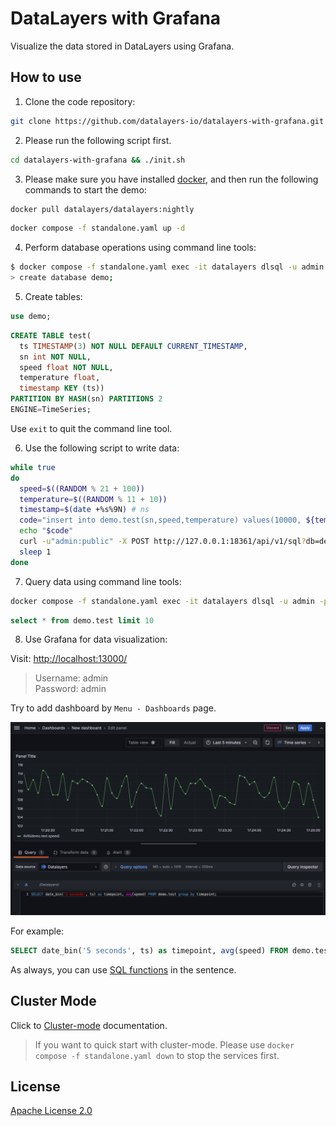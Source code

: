 # DataLayers with Grafana
Visualize the data stored in DataLayers using Grafana.

## How to use

1. Clone the code repository:

  ```bash
  git clone https://github.com/datalayers-io/datalayers-with-grafana.git
  ```
  
2. Please run the following script first.

``` bash
cd datalayers-with-grafana && ./init.sh
```

3. Please make sure you have installed [docker](https://www.docker.com/), and then run the following commands to start the demo:

``` bash
docker pull datalayers/datalayers:nightly
```

``` bash
docker compose -f standalone.yaml up -d
```

4. Perform database operations using command line tools:

```bash
$ docker compose -f standalone.yaml exec -it datalayers dlsql -u admin -p public
> create database demo;
```

5. Create tables:

```sql
use demo;
```

```sql
CREATE TABLE test(
  ts TIMESTAMP(3) NOT NULL DEFAULT CURRENT_TIMESTAMP,
  sn int NOT NULL,
  speed float NOT NULL,
  temperature float,
  timestamp KEY (ts))
PARTITION BY HASH(sn) PARTITIONS 2
ENGINE=TimeSeries;
```
Use `exit` to quit the command line tool.

6. Use the following script to write data:

```bash
while true
do
  speed=$((RANDOM % 21 + 100))
  temperature=$((RANDOM % 11 + 10))
  timestamp=$(date +%s%9N) # ns
  code="insert into demo.test(sn,speed,temperature) values(10000, ${temperature}, ${speed})"
  echo "$code"
  curl -u"admin:public" -X POST http://127.0.0.1:18361/api/v1/sql?db=demo -H 'Content-Type: application/binary' -d "$code" -s -o /dev/null
  sleep 1
done
```

7. Query data using command line tools:

```bash
docker compose -f standalone.yaml exec -it datalayers dlsql -u admin -p public
```

```sql
select * from demo.test limit 10
```

8. Use Grafana for data visualization:

Visit: [http://localhost:13000/](http://localhost:13000/)

> Username: admin <br> Password: admin


Try to add dashboard by `Menu - Dashboards` page.

![add dashboard](./static/images/dashboard.jpg)

For example:

```sql
SELECT date_bin('5 seconds', ts) as timepoint, avg(speed) FROM demo.test group by timepoint;
```
As always, you can use [SQL functions](https://docs.datalayers.cn/datalayers/latest/sql-reference/sql-functions.html) in the sentence.

## Cluster Mode

Click to [Cluster-mode](./README_CLUSTER.md) documentation.

> If you want to quick start with cluster-mode. Please use `docker compose -f standalone.yaml down` to stop the services first.


## License

[Apache License 2.0](./LICENSE)

